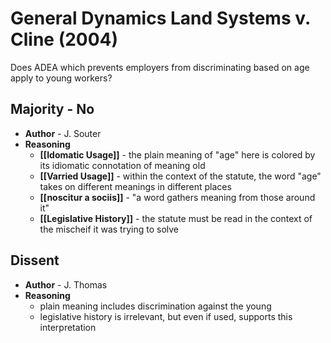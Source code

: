# General Dynamics Land Systems v. Cline (2004)

Does ADEA which prevents employers from discriminating based on age apply to young workers?

## Majority - No
* **Author** - J. Souter
* **Reasoning**
	* **[[Idomatic Usage]]** - the plain meaning of "age" here is colored by its idiomatic connotation of meaning old
	* **[[Varried Usage]]** - within the context of the statute, the word "age" takes on different meanings in different places
	* **[[noscitur a sociis]]** - "a word gathers meaning from those around it"
	* **[[Legislative History]]** - the statute must be read in the context of the mischeif it was trying to solve

## Dissent
* **Author** - J. Thomas
* **Reasoning**
	* plain meaning includes discrimination against the young
	* legislative history is irrelevant, but even if used, supports this interpretation